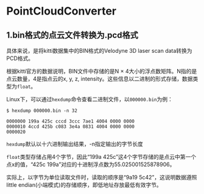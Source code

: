 # PointCloudConverter
## 1.bin格式的点云文件转换为.pcd格式
具体来说，是将kitti数据集中的BIN格式的Velodyne 3D laser scan data转换为PCD格式。

根据kitti官方的数据说明，BIN文件中存储的是N $\times$ 4大小的浮点数矩阵。N指的是点云数量，4是指点云的x, y, z, intensity。这些信息以二进制的形式存储，数据类型为`float`。

Linux下，可以通过`hexdump`命令查看二进制文件，以`000000.bin`为例：


```$ hexdump 000000.bin -n 32```

```
0000000 199a 425c cccd 3ccc 7ae1 4004 0000 0000
0000010 4ccd 425b c083 3e4a 0831 4004 0000 0000
0000020
```
`hexdump`默认以十六进制输出结果，-n指定输出的字节长度


`float`类型存储占用4个字节，因此“199a 425c”这4个字节存储的是点云中第一个点x的值，“425c 199a”对应的十进制浮点数为55.025001525878906。


实际上，以字节为单位读取文件时，读取的顺序是“9a19 5c42”，这说明数据遵照little endian(小端模式)的存储顺序，即低地址存放最低有效字节。
